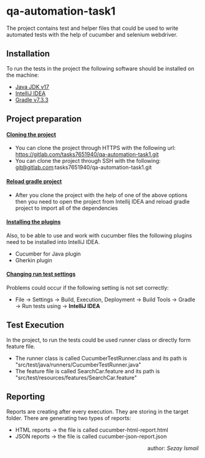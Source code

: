 # qa-automation-task1

The project contains test and helper files that could be used to write automated tests with the help of cucumber and selenium webdriver.

## **Installation**

To run the tests in the project the following software should be installed on the machine:

+ <u>Java JDK v17</u>
+ <u>IntelliJ IDEA</u>
+ <u>Gradle v7.3.3</u>

## **Project preparation**

#### <u>Cloning the project</u>

+ You can clone the project through HTTPS with the following url: https://gitlab.com/tasks7651940/qa-automation-task1.git
+ You can clone the project through SSH with the following: git@gitlab.com:tasks7651940/qa-automation-task1.git

#### <u>Reload gradle project</u>

+ After you clone the project with the help of one of the above options then you need to open the project from Intellij IDEA and reload gradle project to import all of the dependencies

#### <u>Installing the plugins</u>

Also, to be able to use and work with cucumber files the following plugins need to be installed into IntelliJ IDEA.
+ Cucumber for Java plugin
+ Gherkin plugin

#### <u>Changing run test settings</u>

Problems could occur if the following setting is not set correctly:
+ File -> Settings -> Build, Execution, Deployment -> Build Tools -> Gradle -> Run tests using -> <b>IntelliJ IDEA</b>

## **Test Execution**

In the project, to run the tests could be used runner class or directly form feature file.
+ The runner class is called CucumberTestRunner.class and its path is "src/test/java/runners/CucumberTestRunner.java"
+ The feature file is called SearchCar.feature and its path is "src/test/resources/features/SearchCar.feature"

## **Reporting**

Reports are creating after every execution. They are storing in the target folder. There are generating two types of reports:
+ HTML reports -> the file is called cucumber-html-report.html
+ JSON reports -> the file is called cucumber-json-report.json

<div style="text-align: right"> author: <i>Sezay Ismail</i> </div>
